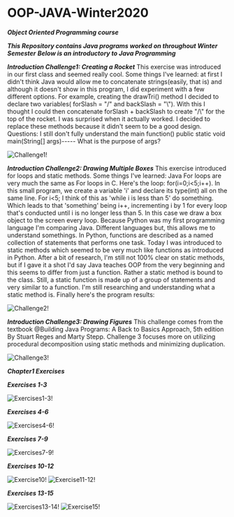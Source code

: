 # OOP-JAVA-Winter2020

***Object Oriented Programming course*** 

***This Repository contains Java programs worked on throughout Winter Semester***
***Below is an introductory to Java Programming***

***Introduction Challenge1: Creating a Rocket***
This exercise was introduced in our first class and seemed really cool. Some things I've learned: 
at first I didn't think Java would allow me to concatenate strings(easily, that is) and although 
it doesn't show in this program, I did experiment with a few different options. For example, creating
the drawTri() method I decided to declare two variables( forSlash = "/" and backSlash = "\\"). With 
this I thought I could then concatenate forSlash + backSlash to create "/\\" for the top of the rocket.
I was surprised when it actually worked. I decided to replace these methods because it didn't seem to 
be a good design. Questions: I still don't fully understand the main function()
public static void main(String[] args)----- What is the purpose of args?

![Challenge1!](Rocket.png)

***Introduction Challenge2: Drawing Multiple Boxes***
This exercise introduced for loops and static methods. Some things I've learned: Java For loops are very 
much the same as For loops in C. Here's the loop: for(i=0;i<5;i++). In this small program, we create a 
variable 'i' and declare its type(int) all on the same line. For i<5; I think of this as 'while i is less than 5'
do something. Which leads to that 'something' being i++, incrementing i by 1 for every loop that's conducted until 
i is no longer less than 5. In this case we draw a box object to the screen every loop. 
Because Python was my first programming language I'm comparing Java. Different languages but, this allows me to 
understand somethings. In Python, functions are described as a named collection of statements that performs one 
task. Today I was introduced to static methods which seemed to be very much like functions as introduced in Python. 
After a bit of research, I'm still not 100% clear on static methods, but if I gave it a shot I'd say Java teaches 
OOP from the very beginning and this seems to differ from just a function. Rather a static method is bound to the class.
Still, a static function is made up of a group of statements and very similar to a function. I'm still researching and 
understanding what a static method is. Finally here's the program results: 

![Challenge2!](Hello1.png)

***Introduction Challenge3: Drawing Figures***
This challenge comes from the textbook @Building Java Programs: A Back to Basics Approach, 5th edition By Stuart Reges and 
Marty Stepp. Challenge 3 focuses more on utilizing procedural decomposition using static methods and minimizing duplication. 

![Challenge3!](Figures.png)

***Chapter1 Exercises*** 

***Exercises 1-3***

![Exercises1-3!](/Pics/Exercises1-3.png)

***Exercises 4-6***

![Exercises4-6!](/Pics/Exercises4-6.png)

***Exercises 7-9***

![Exercises7-9!](/Pics/Exercises7-9.png)

***Exercises 10-12***

![Exercise10!](/Pics/Exercise10.png)
![Exercise11-12!](/Pics/Exercise11-12.png)

***Exercises 13-15***

![Exercises13-14!](/Pics/Exercises13-14.png)
![Exercise15!](/Pics/Exercise15.png)
